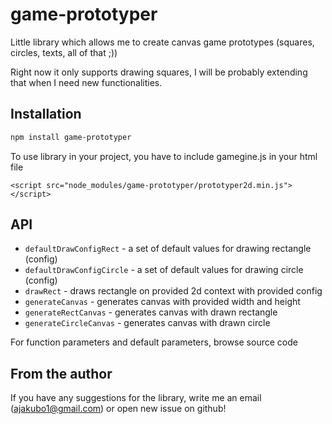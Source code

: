 # game-prototyper
Little library which allows me to create canvas game prototypes (squares, circles, texts, all of that ;))

Right now it only supports drawing squares, I will be probably extending that when I need new functionalities.

## Installation

```bash
npm install game-prototyper
```

To use library in your project, you have to include gamegine.js in your html file
```
<script src="node_modules/game-prototyper/prototyper2d.min.js"></script>
```

## API

- ``defaultDrawConfigRect`` - a set of default values for drawing rectangle (config)
- ``defaultDrawConfigCircle`` - a set of default values for drawing circle (config)
- ``drawRect`` - draws rectangle on provided 2d context with provided config
- ``generateCanvas`` - generates canvas with provided width and height
- ``generateRectCanvas`` - generates canvas with drawn rectangle
- ``generateCircleCanvas`` - generates canvas with drawn circle

For function parameters and default parameters, browse source code

## From the author

If you have any suggestions for the library, write me an email (ajakubo1@gmail.com) or open new issue on github!